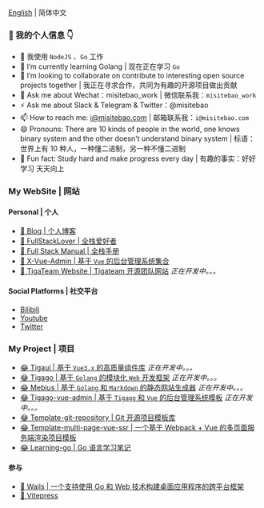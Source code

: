 <!-- ![](https://cdn.jsdelivr.net/gh/misitebao/misitebao@master/img/top_logo.png) -->

[English](README.md) | 简体中文

### 👋 我的个人信息 👇

- 🔭 我使用 `NodeJS` 、`Go` 工作
- 🌱 I’m currently learning Golang | 现在正在学习 `Go`
- 👯 I’m looking to collaborate on contribute to interesting open source projects together | 我正在寻求合作，共同为有趣的开源项目做出贡献
- 💬 Ask me about Wechat：misitebao_work | 微信联系我：`misitebao_work`
- ⚡ Ask me about Slack & Telegram & Twitter：@misitebao
- 📫 How to reach me: i@misitebao.com | 邮箱联系我：`i@misitebao.com`
- 😄 Pronouns: There are 10 kinds of people in the world, one knows binary system and the other doesn't understand binary system | 标语：世界上有 10​​ 种人，一种懂二进制，另一种不懂二进制
- 🍊 Fun fact: Study hard and make progress every day | 有趣的事实：好好学习 天天向上

### My WebSite | 网站

#### Personal | 个人

- [🤔 Blog | 个人博客](https://blog.misitebao.com)
- [🤔 FullStackLover | 全栈爱好者](https://fullstacklover.com)
- [🤔 Full Stack Manual | 全栈手册](https://manual.fullstacklover.com/)
- [🤔 X-Vue-Admin | 基于 `Vue` 的后台管理系统集合](http://x-vue-admin.com/)
- [🤔 TigaTeam Website | Tigateam 开源团队网站](http://tigateam.org) _正在开发中。。。_

#### Social Platforms | 社交平台

- [Bilibili](https://space.bilibili.com/97480642/)
- [Youtube](https://www.youtube.com/channel/UCGlgW9t0HnKDlkcS1dH7X3g)
- [Twitter](https://twitter.com/misitebao)

### My Project | 项目

- [😂 Tigaui | 基于 `Vue3.x` 的高质量组件库](https://tigaui.tigateam.org/) _正在开发中。。。_
- [😂 Tigago | 基于 `Golang` 的模块化 `Web` 开发框架](https://tigago.tigateam.org/) _正在开发中。。。_
- [😂 Mebius | 基于 `Golang` 和 `Markdown` 的静态网站生成器](https://mebius.tigateam.org/) _正在开发中。。。_
- [😂 Tigago-vue-admin | 基于 `Tigago` 和 `Vue` 的后台管理系统模板](https://tigago-vue-admin.tigateam.org/) _正在开发中。。。_
- [😂 Template-git-repository | Git 开源项目模板库](https://github.com/misitebao/template-git-repository)
- [😂 Template-multi-page-vue-ssr | 一个基于 Webpack + Vue 的多页面服务端渲染项目模板](https://github.com/misitebao/template-multi-page-vue-ssr)
- [😂 Learning-go | Go 语言学习笔记](https://github.com/misitebao/learning-go)

#### 参与

- [🤗 Wails | 一个支持使用 Go 和 Web 技术构建桌面应用程序的跨平台框架](https://wails.app/)
- [🤗 Vitepress](https://vitepress.vuejs.org/)

<!-- ### My Github | 我的 Github -->

<!-- ![](https://github-readme-stats.vercel.app/api?username=misitebao&show_icons=true) -->

<!--

### My Repo | 开源仓库

[![ReadMe Card](https://github-readme-stats.vercel.app/api/pin/?username=gogf&repo=gf)](https://github.com/gogf/gf)

[![ReadMe Card](https://github-readme-stats.vercel.app/api/pin/?username=misitebao&repo=template-multi-page-vue-ssr)](https://github.com/misitebao/template-multi-page-vue-ssr)

[![ReadMe Card](https://github-readme-stats.vercel.app/api/pin/?username=misitebao&repo=full-stack-manual)](https://github.com/misitebao/full-stack-manual)

[![ReadMe Card](https://github-readme-stats.vercel.app/api/pin/?username=misitebao&repo=quality-repository)](https://github.com/misitebao/quality-repository) -->
